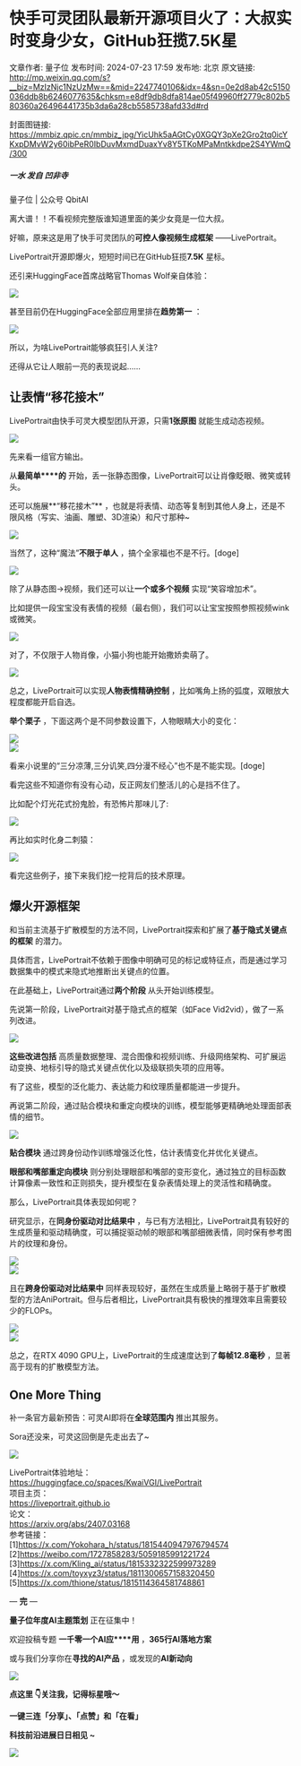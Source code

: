# 快手可灵团队最新开源项目火了：大叔实时变身少女，GitHub狂揽7.5K星

文章作者: 量子位
发布时间: 2024-07-23 17:59
发布地: 北京
原文链接: http://mp.weixin.qq.com/s?__biz=MzIzNjc1NzUzMw==&mid=2247740106&idx=4&sn=0e2d8ab42c5150036ddb8b6246077635&chksm=e8df9db8dfa814ae05f49960ff2779c802b580360a26496441735b3da6a28cb5585738afd33d#rd

封面图链接: https://mmbiz.qpic.cn/mmbiz_jpg/YicUhk5aAGtCy0XGQY3pXe2Gro2tq0icYKxpDMvW2y60ibPeR0IbDuvMxmdDuaxYv8Y5TKoMPaMntkkdpe2S4YWmQ/300

##### 一水 发自 凹非寺  
量子位 | 公众号 QbitAI

离大谱！！不看视频完整版谁知道里面的美少女竟是一位大叔。

好嘛，原来这是用了快手可灵团队的**可控人像视频生成框架** ——LivePortrait。

LivePortrait开源即爆火，短短时间已在GitHub狂揽**7.5K** 星标。

还引来HuggingFace首席战略官Thomas Wolf亲自体验：

![](https://mmbiz.qpic.cn/mmbiz_png/YicUhk5aAGtCy0XGQY3pXe2Gro2tq0icYKd20me1MlqhkicWGbFMvicKGBPovZ98sDnP6ZCBIcvqKGmzNa8aTkt1cg/640?wx_fmt=png&from=appmsg)

甚至目前仍在HuggingFace全部应用里排在**趋势第一** ：

![](https://mmbiz.qpic.cn/mmbiz_png/YicUhk5aAGtCy0XGQY3pXe2Gro2tq0icYKIHz2rF6wL9Y9vkickWDAnNNVLwjEtFictccI7AwicbvYibo3lKZO4m4JkQ/640?wx_fmt=png&from=appmsg)

所以，为啥LivePortrait能够疯狂引人关注?

还得从它让人眼前一亮的表现说起……

## 让表情“移花接木”

LivePortrait由快手可灵大模型团队开源，只需**1张原图** 就能生成动态视频。

![](https://mmbiz.qpic.cn/mmbiz_png/YicUhk5aAGtCy0XGQY3pXe2Gro2tq0icYKxzzFJANXgicBpJh6w0xKrl3Bpia5mzibuCfia73niayU0D4PCt0L2ib9t9Tw/640?wx_fmt=png&from=appmsg)

先来看一组官方输出。

从**最简单****的** 开始，丢一张静态图像，LivePortrait可以让肖像眨眼、微笑或转头。

还可以施展**“移花接木”** ，也就是将表情、动态等复制到其他人身上，还是不限风格（写实、油画、雕塑、3D渲染）和尺寸那种~

![](https://mmbiz.qpic.cn/mmbiz_gif/YicUhk5aAGtCy0XGQY3pXe2Gro2tq0icYKJZYHBKaE9STGJn9yDYzle5NaVNee3cRVcS8lic8ZXgicHyt6Y9pK1RPQ/640?wx_fmt=gif&from=appmsg)

当然了，这种“魔法”**不限于单人** ，搞个全家福也不是不行。[doge]

![](https://mmbiz.qpic.cn/mmbiz_gif/YicUhk5aAGtCy0XGQY3pXe2Gro2tq0icYKia26w2YVfcxS43YkibVTMLj052uFeUVxeia97C4L22R3X0q096EWScPcA/640?wx_fmt=gif&from=appmsg)

除了从静态图→视频，我们还可以让**一个或多个视频** 实现“笑容增加术”。

比如提供一段宝宝没有表情的视频（最右侧），我们可以让宝宝按照参照视频wink或微笑。

![](https://mmbiz.qpic.cn/mmbiz_gif/YicUhk5aAGtCy0XGQY3pXe2Gro2tq0icYKq2jm4yCjuQThYdJLWVRZHo80fQYsQfKUQrf6ZeBgXibI0PF9r2hM6yA/640?wx_fmt=gif&from=appmsg)

对了，不仅限于人物肖像，小猫小狗也能开始撒娇卖萌了。

![](https://mmbiz.qpic.cn/mmbiz_png/YicUhk5aAGtCy0XGQY3pXe2Gro2tq0icYKuUBaOicsOiaBKtcEhvYeXhWXvxPT2Z2NOlicnkRR2lExTBz4L43Rs3XiaA/640?wx_fmt=png&from=appmsg)

总之，LivePortrait可以实现**人物表情精确控制** ，比如嘴角上扬的弧度，双眼放大程度都能开启自选。

**举个栗子** ，下面这两个是不同参数设置下，人物眼睛大小的变化：

![](https://mmbiz.qpic.cn/mmbiz_png/YicUhk5aAGtCy0XGQY3pXe2Gro2tq0icYKuqaT59YltslZqQzqGB3oib4BtMYnQVMuNIHFOnoegPcibuw11fWmjibNw/640?wx_fmt=png&from=appmsg)  
![](https://mmbiz.qpic.cn/mmbiz_png/YicUhk5aAGtCy0XGQY3pXe2Gro2tq0icYKywEwJibEPID2vIMUwFofticjbRKzecJn7kFQvpX3bcn00yGDO4nsepCQ/640?wx_fmt=png&from=appmsg)

看来小说里的“三分凉薄,三分讥笑,四分漫不经心”也不是不能实现。[doge]

看完这些不知道你有没有心动，反正网友们整活儿的心是挡不住了。

比如配个灯光花式扮鬼脸，有恐怖片那味儿了:

![](https://mmbiz.qpic.cn/mmbiz_gif/YicUhk5aAGtCy0XGQY3pXe2Gro2tq0icYKL2dloO66u06GHzhQJD3LEiaoJG3f6FcbMrGT674RGpqOh1qs15kGgKg/640?wx_fmt=gif&from=appmsg)

再比如实时化身二刺猿：

![](https://mmbiz.qpic.cn/mmbiz_gif/YicUhk5aAGtCy0XGQY3pXe2Gro2tq0icYKibRdkvxavtD1Y4ic0moHaHEKsT7kdrJ6SAicibQw1P52CQQZ0ZKX7NIERQ/640?wx_fmt=gif&from=appmsg)

看完这些例子，接下来我们挖一挖背后的技术原理。

## 爆火开源框架

和当前主流基于扩散模型的方法不同，LivePortrait探索和扩展了**基于隐式关键点的框架** 的潜力。

具体而言，LivePortrait不依赖于图像中明确可见的标记或特征点，而是通过学习数据集中的模式来隐式地推断出关键点的位置。

在此基础上，LivePortrait通过**两个阶段** 从头开始训练模型。

先说第一阶段，LivePortrait对基于隐式点的框架（如Face Vid2vid），做了一系列改进。

![](https://mmbiz.qpic.cn/mmbiz_png/YicUhk5aAGtCy0XGQY3pXe2Gro2tq0icYKnr4lSCiaP3xXHq5zRvibqDpUpibyp3vEfnlv1iaR5jXpVJJxWxafNVwHdQ/640?wx_fmt=png&from=appmsg)

**这些改进包括** 高质量数据整理、混合图像和视频训练、升级网络架构、可扩展运动变换、地标引导的隐式关键点优化以及级联损失项的应用等。

有了这些，模型的泛化能力、表达能力和纹理质量都能进一步提升。

再说第二阶段，通过贴合模块和重定向模块的训练，模型能够更精确地处理面部表情的细节。

![](https://mmbiz.qpic.cn/mmbiz_png/YicUhk5aAGtCy0XGQY3pXe2Gro2tq0icYKtN6BXflQd4ndc6RAkezRWSt5ib1JBzXnE9M7bBpuaXgC3cSSVvDlEYQ/640?wx_fmt=png&from=appmsg)

**贴合模块** 通过跨身份动作训练增强泛化性，估计表情变化并优化关键点。

**眼部和嘴部重定向模块** 则分别处理眼部和嘴部的变形变化，通过独立的目标函数计算像素一致性和正则损失，提升模型在复杂表情处理上的灵活性和精确度。

那么，LivePortrait具体表现如何呢？

研究显示，在**同身份驱动对比结果中**
，与已有方法相比，LivePortrait具有较好的生成质量和驱动精确度，可以捕捉驱动帧的眼部和嘴部细微表情，同时保有参考图片的纹理和身份。

![](https://mmbiz.qpic.cn/mmbiz_png/YicUhk5aAGtCy0XGQY3pXe2Gro2tq0icYKjJZ2xqJRia1RX3VqGR4kGHXxNqoNnpJ7UI8O5BTX66mjnDJic2iaWbawA/640?wx_fmt=png&from=appmsg)  
![](https://mmbiz.qpic.cn/mmbiz_png/YicUhk5aAGtCy0XGQY3pXe2Gro2tq0icYKyBd7alcVQC3xNlMMUn1jkqr29MvJ2E9ZMsjvoKtnics84YjVy5cLxPQ/640?wx_fmt=png&from=appmsg)

且在**跨身份驱动对比结果中**
同样表现较好，虽然在生成质量上略弱于基于扩散模型的方法AniPortrait。但与后者相比，LivePortrait具有极快的推理效率且需要较少的FLOPs。

![](https://mmbiz.qpic.cn/mmbiz_png/YicUhk5aAGtCy0XGQY3pXe2Gro2tq0icYKtC8qMPeIOnSGCn3NJHKPqkPy5M6sFHYwJz2PXia0UKOXJCZVY2hsqnA/640?wx_fmt=png&from=appmsg)  
![](https://mmbiz.qpic.cn/mmbiz_png/YicUhk5aAGtCy0XGQY3pXe2Gro2tq0icYKgFUOlM2w13gk7tFVyiah59Ho5Qib36CYtEHWiawqGLz5r5692evibfgfjQ/640?wx_fmt=png&from=appmsg)

总之，在RTX 4090 GPU上，LivePortrait的生成速度达到了**每帧12.8毫秒** ，显著高于现有的扩散模型方法。

## One More Thing

补一条官方最新预告：可灵AI即将在**全球范围内** 推出其服务。

Sora还没来，可灵这回倒是先走出去了~

![](https://mmbiz.qpic.cn/mmbiz_png/YicUhk5aAGtCy0XGQY3pXe2Gro2tq0icYK1dtUla1G5JNjSXDdQx6rS5cHKmmnunUXTnqqelnFMicGkEQBL2Csgmw/640?wx_fmt=png&from=appmsg)

LivePortrait体验地址：  
https://huggingface.co/spaces/KwaiVGI/LivePortrait  
项目主页：  
https://liveportrait.github.io  
论文：  
https://arxiv.org/abs/2407.03168  
参考链接：  
[1]https://x.com/Yokohara_h/status/1815440947976794574  
[2]https://weibo.com/1727858283/5059185991221724  
[3]https://x.com/Kling_ai/status/1815332322599973289  
[4]https://x.com/toyxyz3/status/1811300657158320450  
[5]https://x.com/thione/status/1815114364581748861

— **完** —

**量子位年度AI主题策划** 正在征集中！

欢迎投稿专题 **一千零一个AI应****用** ，**365行AI落地方案**

或与我们分享你在**寻找的AI产品** ，或发现的**AI新动向**

![](https://mmbiz.qpic.cn/mmbiz_png/YicUhk5aAGtDpTavEwUl8aOlFLGHaPnaKXJcMUeJtGXVLliac6P6XxYHIKhnz0NPUgVvlrXAvJC33ibh8aYDdyudA/640?wx_fmt=png&from=appmsg)

  

**点这里 👇关注我，记得标星哦～**

**一键三连「分享」、「点赞」和「在看」**

**科技前沿进展日日相见 ~**

![](https://mmbiz.qpic.cn/mmbiz_svg/g9RQicMD01M0tYoRQT2cMQRmPS5ZDyrrfzeksiay90KaDzlGBH61icqHxmgFKfvfXtVuwTHV740CDLAaXU1LIfZyoJEpYKcRIiaE/640?wx_fmt=svg)

